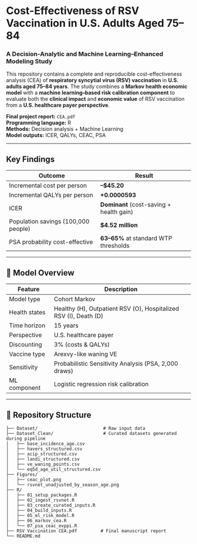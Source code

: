 # Cost-Effectiveness of RSV Vaccination in U.S. Adults Aged 75–84  
### A Decision-Analytic and Machine Learning–Enhanced Modeling Study

This repository contains a complete and reproducible cost-effectiveness analysis (CEA) of **respiratory syncytial virus (RSV) vaccination** in **U.S. adults aged 75–84 years**. The study combines a **Markov health economic model** with a **machine learning–based risk calibration component** to evaluate both the **clinical impact** and **economic value** of RSV vaccination from a **U.S. healthcare payer perspective**.

**Final project report:** `CEA.pdf`  
**Programming language:** R  
**Methods:** Decision analysis + Machine Learning  
**Model outputs:** ICER, QALYs, CEAC, PSA

---

## Key Findings

| Outcome | Result |
|----------|--------|
| Incremental cost per person | **–$45.20** |
| Incremental QALYs per person | **+0.0000593** |
| ICER | **Dominant** (cost-saving + health gain) |
| Population savings (100,000 people) | **$4.52 million** |
| PSA probability cost-effective | **63–65%** at standard WTP thresholds |

---

## 🔧 Model Overview

| Feature | Description |
|----------|-------------|
| Model type | Cohort Markov |
| Health states | Healthy (H), Outpatient RSV (O), Hospitalized RSV (I), Death (D) |
| Time horizon | 15 years |
| Perspective | U.S. healthcare payer |
| Discounting | 3% (costs & QALYs) |
| Vaccine type | Arexvy-like waning VE |
| Sensitivity | Probabilistic Sensitivity Analysis (PSA, 2,000 draws) |
| ML component | Logistic regression risk calibration |

---

## 📂 Repository Structure

```text
├── Dataset/                         # Raw input data 
├── Dataset_Clean/                   # Curated datasets generated during pipeline
│   ├── base_incidence_age.csv
│   ├── havers_structured.csv
│   ├── acip_structured.csv
│   ├── landi_structured.csv
│   ├── ve_waning_points.csv
│   └── eq5d_age_util_structured.csv
├── Figures/
│   ├── ceac_plot.png
│   └── rsvnet_unadjusted_by_season_age.png  
├── R/
│   ├── 01_setup_packages.R
│   ├── 02_ingest_rsvnet.R
│   ├── 03_create_curated_inputs.R
│   ├── 04_build_inputs.R
│   ├── 05_ml_risk_model.R
│   ├── 06_markov_cea.R
│   └── 07_psa_ceac_evppi.R
├── RSV Vaccination CEA.pdf         # Final manuscript report
└── README.md                     

